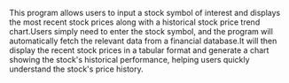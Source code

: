 This program allows users to input a stock symbol of interest and displays the most recent stock prices along with a historical stock price trend chart.Users simply need to enter the stock symbol, and the program will automatically fetch the relevant data from a financial database.It will then display the recent stock prices in a tabular format and generate a chart showing the stock's historical performance, helping users quickly understand the stock's price history.
